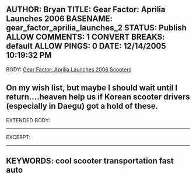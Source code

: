 AUTHOR: Bryan
TITLE: Gear Factor: Aprilia Launches 2006
BASENAME: gear_factor_aprilia_launches_2
STATUS: Publish
ALLOW COMMENTS: 1
CONVERT BREAKS: __default__
ALLOW PINGS: 0
DATE: 12/14/2005 10:19:32 PM
-----
BODY:
<a title="Gear Factor" href="http://wiredblogs.tripod.com/gadgets/index.blog?entry_id=1304968">Gear Factor: Aprilia Launches 2006 Scooters</a>

On my wish list, but maybe I should wait until I return....heaven help us if Korean scooter drivers (especially in Daegu) got a hold of these.
-----
EXTENDED BODY:

-----
EXCERPT:

-----
KEYWORDS:
cool scooter transportation fast auto
-----


